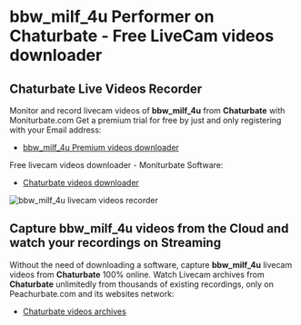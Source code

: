 # bbw_milf_4u Performer on Chaturbate - Free LiveCam videos downloader

## Chaturbate Live Videos Recorder

Monitor and record livecam videos of **bbw_milf_4u** from **Chaturbate** with Moniturbate.com
Get a premium trial for free by just and only registering with your Email address:
* [bbw_milf_4u Premium videos downloader](https://moniturbate.com/request-demo-licence-key.html)

Free livecam videos downloader - Moniturbate Software:
* [Chaturbate videos downloader](https://moniturbate.com/moniturbate-download-software.html)

![bbw_milf_4u livecam videos recorder](https://peachurnet.com/templates/moniturbate-software.png)


## Capture bbw_milf_4u videos from the Cloud and watch your recordings on Streaming

Without the need of downloading a software, capture **bbw_milf_4u** livecam videos from **Chaturbate** 100% online.
Watch Livecam archives from **Chaturbate** unlimitedly from thousands of existing recordings, only on Peachurbate.com and its websites network:
* [Chaturbate videos archives](https://peachurnet.com/)